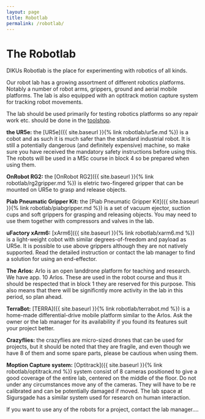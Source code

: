 ```yaml
---
layout: page
title: Robotlab
permalink: /robotlab/
---
```


# The Robotlab 
DIKUs Robotlab is the place for experimenting with robotics of all kinds.

Our robot lab has a growing assortment of different robotics platforms. Notably a number of robot arms, grippers, ground and aerial mobile platforms. 
The lab is also equipped with an optitrack motion capture system for tracking robot movements.

The lab should be used primarily for testing robotics platforms so any repair work etc. should be done in the [toolshop](/image-website/toolshop/).

__the UR5e:__ the [UR5e]({{ site.baseurl }}{% link robotlab/ur5e.md %}) is a cobot and as such it is much safer than the standard industrial robot. It is still a potentially dangerous (and definitely expensive) machine, so make sure you have received the mandatory safety instructions before using this. The robots will be used in a MSc course in block 4 so be prepared when using them.

__OnRobot RG2:__ the [OnRobot RG2]({{ site.baseurl }}{% link robotlab/rg2gripper.md %}) is eletric two-fingered gripper that can be mounted on UR5e to grasp and release objects.

__Piab Pneumatic Gripper Kit:__ the [Piab Pneumatic Gripper Kit]({{ site.baseurl }}{% link robotlab/piabgripper.md %}) is a set of vacuum ejector, suction cups and soft grippers for grasping and releasing objects. You may need to use them together with compressors and valves in the lab. 

__uFactory xArm6:__ [xArm6]({{ site.baseurl }}{% link robotlab/xarm6.md %}) is a light-weight cobot with similar degrees-of-freedom and payload as UR5e. It is possible to use above grippers although they are not natively supported. Read the detailed instruction or contact the lab manager to find a solution for using an end-effector. 

__The Arlos:__ Arlo is an open landdrone platform for teaching and research. We have app. 10 Arlos. These are used in the robot course and thus it should be respected that in block 1 they are reserved for this purpose. This also means that there will be significntly more activity in the lab in this period, so plan ahead.

__TerraBot:__ [TERRA]({{ site.baseurl }}{% link robotlab/terrabot.md %}) is a home-made differential-drive mobile platform similar to the Arlos. Ask the owner or the lab manager for its availability if you found its features suit your project better.

__Crazyflies:__ the crazyflies are micro-sized drones that can be used for projects, but it should be noted that they are fragile, and even though we have 8 of them and some spare parts, please be cautious when using them.

__Moption Capture system:__  [Optitrack]({{ site.baseurl }}{% link robotlab/optitrack.md %}) system consist of 8 cameras positioned to give a good coverage of the entire lab, centered on the middle of the floor. Do not under any circumstances move any of the cameras. They will have to be re calibrated and can be potentially damaged if moved. The lab space at Sigursgade has a similar system used for research on human interaction. 



If you want to use any of the robots for a project, contact the lab manager....
